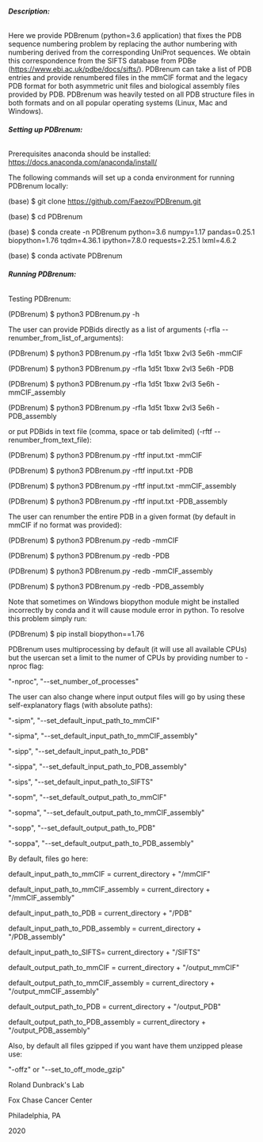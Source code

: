 ###### **Description:**

Here  we  provide PDBrenum (python=3.6 application) that fixes the PDB sequence numbering problem by replacing the  author numbering with numbering  derived  from  the  corresponding  UniProt  sequences. 
We obtain this correspondence from the SIFTS database from PDBe (https://www.ebi.ac.uk/pdbe/docs/sifts/). 
PDBrenum can take  a  list  of  PDB  entries  and provide  renumbered files  in the  mmCIF  format and  the  legacy PDB format for both asymmetric unit files and biological assembly files provided by PDB.
PDBrenum  was  heavily  tested  on  all  PDB  structure  files  in  both  formats  and  on  all  popular operating systems (Linux, Mac and Windows).

###### **Setting up PDBrenum:**

Prerequisites anaconda should be installed: 
https://docs.anaconda.com/anaconda/install/

The following commands will set up a conda environment for running PDBrenum locally:

(base) $ git clone https://github.com/Faezov/PDBrenum.git

(base) $ cd PDBrenum

(base) $ conda create -n PDBrenum python=3.6 numpy=1.17 pandas=0.25.1 biopython=1.76 tqdm=4.36.1 ipython=7.8.0 requests=2.25.1 lxml=4.6.2 

(base) $ conda activate PDBrenum

###### **Running PDBrenum:**

Testing PDBrenum:

(PDBrenum) $ python3 PDBrenum.py -h

The user can provide PDBids directly as a list of arguments (-rfla --renumber_from_list_of_arguments):

(PDBrenum) $ python3 PDBrenum.py -rfla 1d5t 1bxw 2vl3 5e6h -mmCIF

(PDBrenum) $ python3 PDBrenum.py -rfla 1d5t 1bxw 2vl3 5e6h -PDB

(PDBrenum) $ python3 PDBrenum.py -rfla 1d5t 1bxw 2vl3 5e6h -mmCIF_assembly

(PDBrenum) $ python3 PDBrenum.py -rfla 1d5t 1bxw 2vl3 5e6h -PDB_assembly

or put PDBids in text file (comma, space or tab delimited) (-rftf --renumber_from_text_file):

(PDBrenum) $ python3 PDBrenum.py -rftf input.txt -mmCIF

(PDBrenum) $ python3 PDBrenum.py -rftf input.txt -PDB

(PDBrenum) $ python3 PDBrenum.py -rftf input.txt -mmCIF_assembly

(PDBrenum) $ python3 PDBrenum.py -rftf input.txt -PDB_assembly

The user can renumber the entire PDB in a given format (by default in mmCIF if no format was provided):

(PDBrenum) $ python3 PDBrenum.py -redb -mmCIF 

(PDBrenum) $ python3 PDBrenum.py -redb -PDB

(PDBrenum) $ python3 PDBrenum.py -redb -mmCIF_assembly

(PDBrenum) $ python3 PDBrenum.py -redb -PDB_assembly


Note that sometimes on Windows biopython module might be installed incorrectly by conda and it will cause module error in python. 
To resolve this problem simply run: 

(PDBrenum) $ pip install biopython==1.76

PDBrenum uses multiprocessing by default (it will use all available CPUs) but the usercan set a limit to the numer of CPUs by providing number to -nproc flag:

"-nproc", "--set_number_of_processes"

The user can also change where input output files will go by using these self-explanatory flags (with absolute paths):

"-sipm", "--set_default_input_path_to_mmCIF"

"-sipma", "--set_default_input_path_to_mmCIF_assembly"

"-sipp", "--set_default_input_path_to_PDB"

"-sippa", "--set_default_input_path_to_PDB_assembly"

"-sips", "--set_default_input_path_to_SIFTS"

"-sopm", "--set_default_output_path_to_mmCIF"

"-sopma", "--set_default_output_path_to_mmCIF_assembly"

"-sopp", "--set_default_output_path_to_PDB"

"-soppa", "--set_default_output_path_to_PDB_assembly"

By default, files go here: 

default_input_path_to_mmCIF = current_directory + "/mmCIF"

default_input_path_to_mmCIF_assembly = current_directory + "/mmCIF_assembly"

default_input_path_to_PDB = current_directory + "/PDB"

default_input_path_to_PDB_assembly = current_directory + "/PDB_assembly"

default_input_path_to_SIFTS= current_directory + "/SIFTS"

default_output_path_to_mmCIF = current_directory + "/output_mmCIF"

default_output_path_to_mmCIF_assembly = current_directory + "/output_mmCIF_assembly"

default_output_path_to_PDB = current_directory + "/output_PDB"

default_output_path_to_PDB_assembly = current_directory + "/output_PDB_assembly"

Also, by default all files gzipped if you want have them unzipped please use: 

"-offz" or "--set_to_off_mode_gzip"


Roland Dunbrack's Lab

Fox Chase Cancer Center

Philadelphia, PA

2020





















